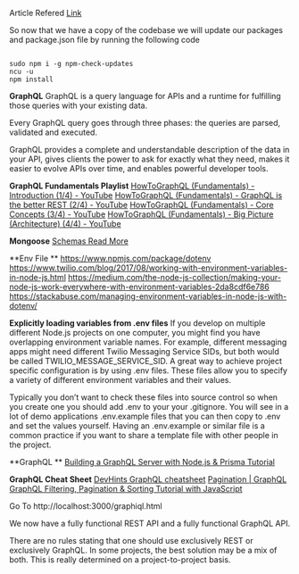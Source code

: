 Article Refered [Link](https://www.freecodecamp.org/news/how-to-build-a-blazing-fast-graphql-api-with-node-js-mongodb-and-fastify-77fd5acd2998/)

So now that we have a copy of the codebase we will update our packages and package.json file by running the following code

```

sudo npm i -g npm-check-updates
ncu -u
npm install

```

**GraphQL**
GraphQL is a query language for APIs and a runtime for fulfilling those queries with your existing data.

Every GraphQL query goes through three phases: the queries are parsed, validated and executed.

GraphQL provides a complete and understandable description of the data in your API, 
gives clients the power to ask for exactly what they need, makes it easier to evolve APIs over time, 
and enables powerful developer tools. 

**GraphQL Fundamentals Playlist**
[HowToGraphQL (Fundamentals) - Introduction (1/4) - YouTube](https://www.youtube.com/watch?v=oCT4HOJsUZQ)
[HowToGraphQL (Fundamentals) - GraphQL is the better REST (2/4) - YouTube](https://www.youtube.com/watch?v=T571423fC68)
[HowToGraphQL (Fundamentals) - Core Concepts (3/4) - YouTube](https://www.youtube.com/watch?v=NeQfq0U5LnI)
[HowToGraphQL (Fundamentals) - Big Picture (Architecture) (4/4) - YouTube](https://www.youtube.com/watch?v=b7tMHnxzK34&)

**Mongoose** 
[Schemas Read More](https://mongoosejs.com/docs/guide.html) 

**Env File **
https://www.npmjs.com/package/dotenv
https://www.twilio.com/blog/2017/08/working-with-environment-variables-in-node-js.html
https://medium.com/the-node-js-collection/making-your-node-js-work-everywhere-with-environment-variables-2da8cdf6e786
https://stackabuse.com/managing-environment-variables-in-node-js-with-dotenv/

**Explicitly loading variables from .env files**
If you develop on multiple different Node.js projects on one computer, you might find you have overlapping environment variable names. For example, different messaging apps might need different Twilio Messaging Service SIDs, but both would be called TWILIO_MESSAGE_SERVICE_SID. A great way to achieve project specific configuration is by using .env files. These files allow you to specify a variety of different environment variables and their values.

Typically you don’t want to check these files into source control so when you create one you should add .env to your your .gitignore. You will see in a lot of demo applications .env.example files that you can then copy to .env and set the values yourself. Having an .env.example or similar file is a common practice if you want to share a template file with other people in the project.


**GraphQL **
[Building a GraphQL Server with Node.js & Prisma Tutorial](https://www.howtographql.com/graphql-js/0-introduction/)

**GraphQL Cheat Sheet**
[DevHints GraphQL cheatsheet](https://devhints.io/graphql) 
[Pagination | GraphQL](https://graphql.org/learn/pagination/)
[GraphQL Filtering, Pagination & Sorting Tutorial with JavaScript](https://www.howtographql.com/graphql-js/8-filtering-pagination-and-sorting/)

Go To http://localhost:3000/graphiql.html

We now have a fully functional REST API and a fully functional GraphQL API.

There are no rules stating that one should use exclusively REST or exclusively GraphQL. In some projects, the best solution may be a mix of both. This is really determined on a project-to-project basis.